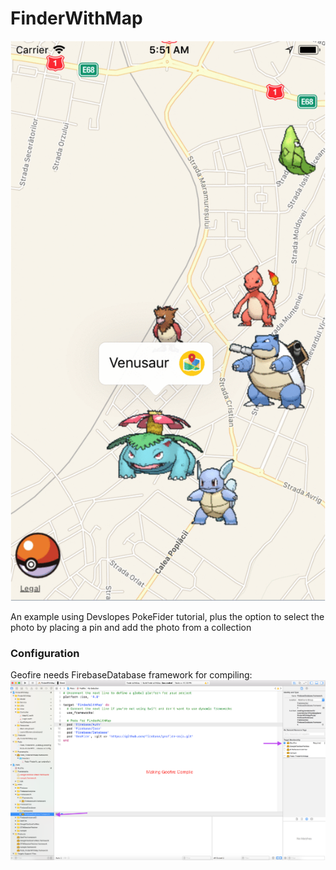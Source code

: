 # FinderWithMap
![](simulator_animation.gif)


An example using Devslopes PokeFider tutorial, plus the option to select the photo by placing a pin and add the photo from a collection


### Configuration
Geofire needs FirebaseDatabase framework for compiling:![](Geofire_Config.png)


